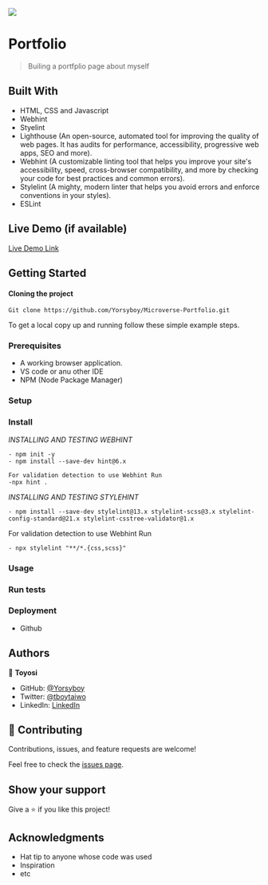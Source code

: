 ![](https://img.shields.io/badge/Microverse-blueviolet)

# Portfolio

> Builing a portfplio page about myself


## Built With

- HTML, CSS and Javascript
- Webhint
- Styelint
- Lighthouse (An open-source, automated tool for improving the quality of web pages. It has audits for performance, accessibility, progressive web apps, SEO and more).
- Webhint (A customizable linting tool that helps you improve your site's accessibility, speed, cross-browser compatibility, and more by checking your code for best practices and common errors).
- Stylelint (A mighty, modern linter that helps you avoid errors and enforce conventions in your styles).
- ESLint

## Live Demo (if available)

[Live Demo Link](https://yorsyboy.github.io/Microverse-Portfolio/)


## Getting Started
#### Cloning the project
```
Git clone https://github.com/Yorsyboy/Microverse-Portfolio.git
```


To get a local copy up and running follow these simple example steps.

### Prerequisites
- A working browser application.
- VS code or anu other IDE
- NPM (Node Package Manager)
### Setup

### Install
*INSTALLING AND TESTING WEBHINT*
```
- npm init -y
- npm install --save-dev hint@6.x
```
```
For validation detection to use Webhint Run
-npx hint .
```

*INSTALLING AND TESTING STYLEHINT*
```
- npm install --save-dev stylelint@13.x stylelint-scss@3.x stylelint-config-standard@21.x stylelint-csstree-validator@1.x
```

For validation detection to use Webhint Run
```
- npx stylelint "**/*.{css,scss}"
```


### Usage

### Run tests

### Deployment
- Github



## Authors

👤 **Toyosi**

- GitHub: [@Yorsyboy](https://github.com/Yorsyboy)
- Twitter: [@tboytaiwo](https://twitter.com/Tboytaiwo)
- LinkedIn: [LinkedIn](https://linkedin.com/in/taiwo-toyosi)


## 🤝 Contributing

Contributions, issues, and feature requests are welcome!

Feel free to check the [issues page](../../issues/).

## Show your support

Give a ⭐️ if you like this project!

## Acknowledgments

- Hat tip to anyone whose code was used
- Inspiration
- etc


